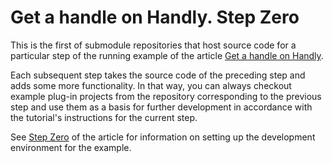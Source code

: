 Get a handle on Handly. Step Zero
=================================

This is the first of submodule repositories that host source code
for a particular step of the running example of the article
[Get a handle on Handly](https://github.com/pisv/gethandly/wiki).

Each subsequent step takes the source code of the preceding step and
adds some more functionality. In that way, you can always checkout
example plug-in projects from the repository corresponding to the previous
step and use them as a basis for further development in accordance with
the tutorial's instructions for the current step.

See [Step Zero](https://github.com/pisv/gethandly/wiki/Step-Zero)
of the article for information on setting up the development environment
for the example.